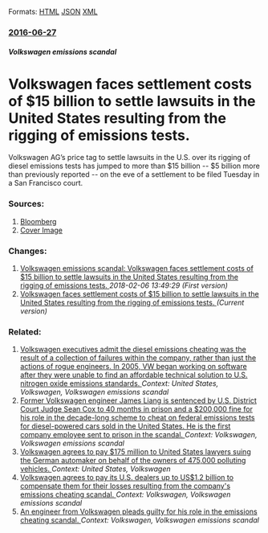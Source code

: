 
Formats: [HTML](/news/2016/06/27/volkswagen-faces-settlement-costs-of-15-billion-to-settle-lawsuits-in-the-united-states-resulting-from-the-rigging-of-emissions-tests.html)  [JSON](/news/2016/06/27/volkswagen-faces-settlement-costs-of-15-billion-to-settle-lawsuits-in-the-united-states-resulting-from-the-rigging-of-emissions-tests.json)  [XML](/news/2016/06/27/volkswagen-faces-settlement-costs-of-15-billion-to-settle-lawsuits-in-the-united-states-resulting-from-the-rigging-of-emissions-tests.xml)  

### [2016-06-27](/news/2016/06/27/index.md)

##### Volkswagen emissions scandal
# Volkswagen faces settlement costs of $15 billion to settle lawsuits in the United States resulting from the rigging of emissions tests. 

Volkswagen AG’s price tag to settle lawsuits in the U.S. over its rigging of diesel emissions tests has jumped to more than $15 billion -- $5 billion more than previously reported -- on the eve of a settlement to be filed Tuesday in a San Francisco court.


### Sources:

1. [Bloomberg](https://www.bloomberg.com/news/articles/2016-06-27/volkswagen-said-to-face-15-billion-tab-in-u-s-settlement)
1. [Cover Image](https://assets.bwbx.io/s3/javelin/public/javelin/images/social-default-a4f15fa7ee.jpg)

### Changes:

1. [Volkswagen emissions scandal: Volkswagen faces settlement costs of $15 billion to settle lawsuits in the United States resulting from the rigging of emissions tests. ](/news/2016/06/27/volkswagen-emissions-scandal-volkswagen-faces-settlement-costs-of-15-billion-to-settle-lawsuits-in-the-united-states-resulting-from-the-ri.md) _2018-02-06 13:49:29 (First version)_
1. [Volkswagen faces settlement costs of $15 billion to settle lawsuits in the United States resulting from the rigging of emissions tests. ](/news/2016/06/27/volkswagen-faces-settlement-costs-of-15-billion-to-settle-lawsuits-in-the-united-states-resulting-from-the-rigging-of-emissions-tests.md) _(Current version)_

### Related:

1. [Volkswagen executives admit the diesel emissions cheating was the result of a collection of failures within the company, rather than just the actions of rogue engineers. In 2005, VW began working on software after they were unable to find an affordable technical solution to U.S. nitrogen oxide emissions standards. ](/news/2015/12/10/volkswagen-executives-admit-the-diesel-emissions-cheating-was-the-result-of-a-collection-of-failures-within-the-company-rather-than-just-th.md) _Context: United States, Volkswagen, Volkswagen emissions scandal_
2. [Former Volkswagen engineer James Liang is sentenced by U.S. District Court Judge Sean Cox to 40 months in prison and a $200,000 fine for his role in the decade-long scheme to cheat on federal emissions tests for diesel-powered cars sold in the United States. He is the first company employee sent to prison in the scandal. ](/news/2017/08/25/former-volkswagen-engineer-james-liang-is-sentenced-by-u-s-district-court-judge-sean-cox-to-40-months-in-prison-and-a-200-000-fine-for-his.md) _Context: Volkswagen, Volkswagen emissions scandal_
3. [Volkswagen agrees to pay $175 million to United States lawyers suing the German automaker on behalf of the owners of 475,000 polluting vehicles. ](/news/2016/10/14/volkswagen-agrees-to-pay-175-million-to-united-states-lawyers-suing-the-german-automaker-on-behalf-of-the-owners-of-475-000-polluting-vehic.md) _Context: United States, Volkswagen_
4. [Volkswagen agrees to pay its U.S. dealers up to US$1.2 billion to compensate them for their losses resulting from the company's emissions cheating scandal. ](/news/2016/10/1/volkswagen-agrees-to-pay-its-u-s-dealers-up-to-us-1-2-billion-to-compensate-them-for-their-losses-resulting-from-the-company-s-emissions-ch.md) _Context: Volkswagen, Volkswagen emissions scandal_
5. [An engineer from Volkswagen pleads guilty for his role in the emissions cheating scandal. ](/news/2016/09/9/an-engineer-from-volkswagen-pleads-guilty-for-his-role-in-the-emissions-cheating-scandal.md) _Context: Volkswagen, Volkswagen emissions scandal_
